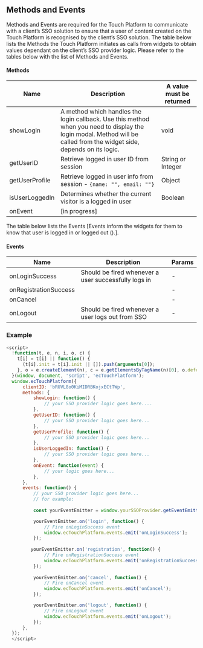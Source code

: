 ## Methods and Events ##

Methods and Events are required for the Touch Platform to communicate with a client’s SSO solution to ensure that a user of content created on the Touch Platform is recognised by the client’s SSO solution.
The table below lists the Methods the Touch Platform initiates as calls from widgets  to obtain values dependant on the client’s SSO provider logic.
Please refer to the tables below with the list of Methods and Events.

#### Methods ####

Name | Description | A value must be returned
------------ | ------------- | -------------
showLogin | A method which handles the login callback. Use this method when you need to display the login modal. Method will be called from the widget side, depends on its logic. | void
getUserID | Retrieve logged in user ID from session | String or Integer
getUserProfile | Retrieve logged in user info from session - ```{name: "", email: ""}``` | Object 
isUserLoggedIn | Determines whether the current visitor is a logged in user | Boolean
onEvent | [in progress] | 

The table below lists the Events [Events inform the widgets for them to know that user is logged in or logged out ().].

#### Events ####

Name | Description | Params
------------ | ------------- | -------------
onLoginSuccess | Should be fired whenever a user successfully logs in | -
onRegistrationSuccess | | -
onCancel | | -
onLogout | Should be fired whenever a user logs out from SSO | -

### Example ###

```javascript
<script>
  !function(t, e, n, i, o, c) {
    t[i] = t[i] || function() {
      (t[i].init = t[i].init || []).push(arguments[0]);
    }, o = e.createElement(n), c = e.getElementsByTagName(n)[0], o.defer = 1, o.async = 1, o.src = 'https://widgets.touch.global/sdk/index.js', c.parentNode.insertBefore(o, c);
  }(window, document, 'script', 'ecTouchPlatform');
  window.ecTouchPlatform({
      clientID: 'bRUVL8o0KiMIDRBKojxECtTWp',
      methods: {
          showLogin: function() {
              // your SSO provider logic goes here....
          },
          getUserID: function() {
              // your SSO provider logic goes here...
          },
          getUserProfile: function() {
              // your SSO provider logic goes here...
          },
          isUserLoggedIn: function() {
              // your SSO provider logic goes here...
          },
          onEvent: function(event) {
              // your logic goes here...
          },
      },
      events: function() {
          // your SSO provider logic goes here... 
          // for example:
          
          const yourEventEmitter = window.yourSSOProvider.getEventEmitter();

          yourEventEmitter.on('login', function() {
              // Fire onLoginSuccess event
              window.ecTouchPlatform.events.emit('onLoginSuccess');
          });
          
         yourEventEmitter.on('registration', function() {
              // Fire onRegistrationSuccess event
              window.ecTouchPlatform.events.emit('onRegistrationSuccess');
          });
          
          yourEventEmitter.on('cancel', function() {
              // Fire onCancel event
              window.ecTouchPlatform.events.emit('onCancel');
          });

          yourEventEmitter.on('logout', function() {
              // Fire onLogout event
              window.ecTouchPlatform.events.emit('onLogout');
          });
      },
  });
  </script>
```

